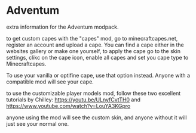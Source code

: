 # Adventum
extra information for the Adventum modpack.

to get custom capes with the "capes" mod, go to minecraftcapes.net, register an account and upload a cape. You can find a cape either in the websites gallery or make one yourself, to apply the cape go to the skin settings, clikc on the cape icon, enable all capes and set you cape type to Minecraftcapes.

To use your vanilla or optifine cape, use that option instead. Anyone with a compatible mod will see your cape.

to use the customizable player models mod, follow these two excellent tutorials by Chilley: https://youtu.be/ULnyfCvtTH0 and https://www.youtube.com/watch?v=LouYA3KGpro

anyone using the mod will see the custom skin, and anyone without it will just see your normal one.
